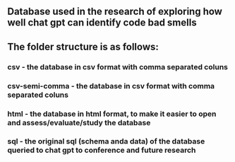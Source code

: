 ## Database used in the research of exploring how well chat gpt can identify code bad smells

## The folder structure is as follows:
### **csv** - the database in csv format with comma separated coluns
### **csv-semi-comma** - the database in csv format with comma separated coluns
### **html** - the database in html format, to make it easier to open and assess/evaluate/study the database
### **sql** - the original sql (schema anda data) of the database queried to chat gpt to conference and future research
